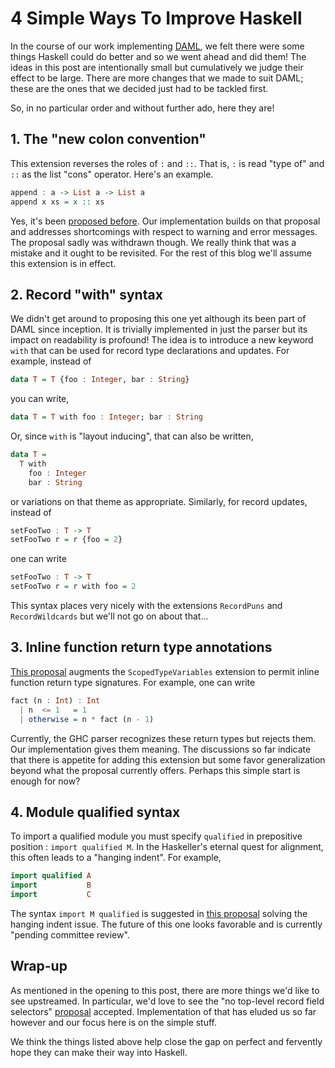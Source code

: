 # 4 Simple Ways To Improve Haskell

In the course of our work implementing [DAML](https://daml.com/), we felt there were some things Haskell could do better and so we went ahead and did them! The ideas in this post are intentionally small but cumulatively we judge their effect to be large. There are more changes that we made to suit DAML; these are the ones that we decided just had to be tackled first.

So, in no particular order and without further ado, here they are!

## 1. The "new colon convention"

This extension reverses the roles of `:` and `::`. That is, `:` is read "type of" and `::` as the list "cons" operator. Here's an example.
```haskell
append : a -> List a -> List a
append x xs = x :: xs
```
Yes, it's been [proposed before]( https://github.com/ghc-proposals/ghc-proposals/pull/118). Our implementation builds on that proposal and addresses shortcomings with respect to warning and error messages. The proposal sadly was withdrawn though. We really think that was a mistake and it ought to be revisited. For the rest of this blog we'll assume this extension is in effect.

## 2. Record "with" syntax

We didn't get around to proposing this one yet although its been part of DAML since inception. It is trivially implemented in just the parser but its impact on readability is profound! The idea is to introduce a new keyword `with` that can be used for record type declarations and updates. For example, instead of
```haskell
data T = T {foo : Integer, bar : String}
```
you can write,
```haskell
data T = T with foo : Integer; bar : String
```
Or, since `with` is "layout inducing", that can also be written,
```haskell
data T =
  T with
    foo : Integer
    bar : String
```
or variations on that theme as appropriate. Similarly, for record updates, instead of
```haskell
setFooTwo : T -> T
setFooTwo r = r {foo = 2}
```
one can write
```haskell
setFooTwo : T -> T
setFooTwo r = r with foo = 2
```
This syntax places very nicely with the extensions `RecordPuns` and `RecordWildcards` but we'll not go on about that...

## 3. Inline function return type annotations

[This proposal](https://github.com/ghc-proposals/ghc-proposals/pull/185) augments the `ScopedTypeVariables` extension to permit inline function return type signatures. For example, one can write
```haskell
fact (n : Int) : Int
  | n  <= 1   = 1
  | otherwise = n * fact (n - 1)
```
Currently, the GHC parser recognizes these return types but rejects them. Our implementation gives them meaning. The discussions so far indicate that there is appetite for adding this extension but some favor generalization beyond what the proposal currently offers. Perhaps this simple start is enough for now?

## 4. Module qualified syntax

To import a qualified module you must specify `qualified` in prepositive position : `import qualified M`. In the Haskeller's eternal quest for alignment, this often leads to a "hanging indent". For example,
```haskell
import qualified A
import           B
import           C
```
The syntax `import M qualified` is suggested in [this proposal](https://github.com/ghc-proposals/ghc-proposals/pull/190) solving the hanging indent issue. The future of this one looks favorable and is currently "pending committee review".

## Wrap-up

As mentioned in the opening to this post, there are more things we'd like to see upstreamed. In particular, we'd love to see the "no top-level record field selectors" [proposal](https://github.com/ghc-proposals/ghc-proposals/pull/160) accepted. Implementation of that has eluded us so far however and our focus here is on the simple stuff.

We think the things listed above help close the gap on perfect and fervently hope they can make their way into Haskell.
